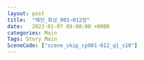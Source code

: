 ```yaml
---
layout: post
title:  "메인_회상_001~012장"
date:   2022-01-07 09:00:00 +0000
categories: Main
Tags: Story Main
SceneCode: ["scene_skip_cp001-012_q1_s10"]
---
```

